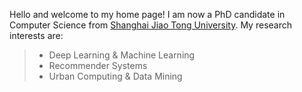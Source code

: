 Hello and welcome to my home page! I am now a PhD candidate in Computer Science from [Shanghai Jiao Tong University](http://www.sjtu.edu.cn). My research interests are:
>* Deep Learning & Machine Learning
>* Recommender Systems
>* Urban Computing & Data Mining
